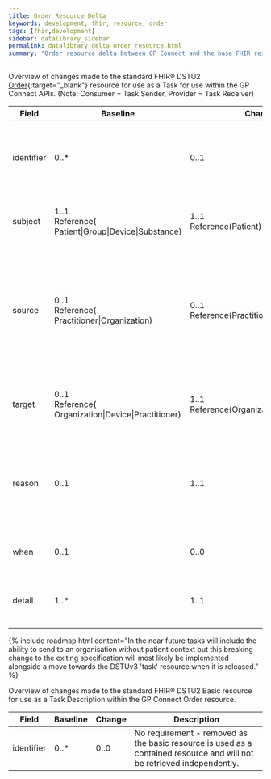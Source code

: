 ```yaml
---
title: Order Resource Delta
keywords: development, fhir, resource, order
tags: [fhir,development]
sidebar: datalibrary_sidebar
permalink: datalibrary_delta_order_resource.html
summary: "Order resource delta between GP Connect and the base FHIR resource."
---
```


Overview of changes made to the standard FHIR&reg; DSTU2 [Order](https://www.hl7.org/fhir/DSTU2/order.html){:target="_blank"} resource for use as a Task for use within the GP Connect APIs. (Note: Consumer = Task Sender, Provider = Task Receiver)

<table>
	<thead>
		<tr>
			<th>Field</th>
			<th>Baseline</th>
			<th>Change</th>
			<th>Description</th>
		</tr>
	</thead>
	<tbody>
		<tr>
			<td>	identifier	</td>
			<td>	0..* 	</td>
			<td>	0..1	</td>
			<td>	Single local business identifier to be assigned by the Provider system.	</td>
		</tr>
		<tr>
			<td>	subject	</td>
			<td>	1..1 <br>Reference(<br>Patient|Group|Device|Substance) 	</td>
			<td>	1..1 <br>Reference(Patient)	</td>
			<td>	All tasks are (currently) to be linked to a Patient resource. .	</td>
		</tr>
		<tr>
			<td>	source	</td>
			<td>	0..1 <br>Reference(<br>Practitioner|Organization)	</td>
			<td>	0..1 <br>Reference(Practitioner|Organization)	</td>
			<td>	All tasks are (currently) to be sent from a shared Organisation inbox (Practitioner has not been profiled out but is not supported yet).	</td>
		</tr>
		<tr>
			<td>	target 	</td>
			<td>	0..1 <br>Reference(<br>Organization|Device|Practitioner)	</td>
			<td>	1..1 <br>Reference(Organization)	</td>
			<td>	All tasks are (currently) to be addressed to an Organisation-level inbox.	</td>
		</tr>
		<tr>
			<td>	reason	</td>
			<td>	0..1	</td>
			<td>	1..1	</td>
			<td>	Field has been modified to only allow the distinction between the two task types to be expressed.	</td>
		</tr>
		<tr>
			<td>	when	</td>
			<td>	0..1	</td>
			<td>	0..0	</td>
			<td>	Not required. Tasks are not (currently) time bound.	</td>
		</tr>
		<tr>
			<td>	detail	</td>
			<td>	1..*	</td>
			<td>	1..1	</td>
			<td>	All tasks must contain task details as a single free-text narrative.	</td>
		</tr>
	</tbody>
</table>

{% include roadmap.html content="In the near future tasks will include the ability to send to an organisation without patient context but this breaking change to the exiting specification will most likely be implemented alongside a move towards the DSTUv3 'task' resource when it is released." %}


Overview of changes made to the standard FHIR&reg; DSTU2 Basic resource for use as a Task Description within the GP Connect Order resource.

<table>
	<thead>
		<tr>
			<th>Field</th>
			<th>Baseline</th>
			<th>Change</th>
			<th>Description</th>
		</tr>
	</thead>
	<tbody>
		<tr>
			<td>	identifier	</td>
			<td>	0..*	</td>
			<td>	0..0	</td>
			<td>	No requirement - removed as the basic resource is used as a contained resource and will not be retrieved independently.	</td>
		</tr>
	</tbody>
</table>

